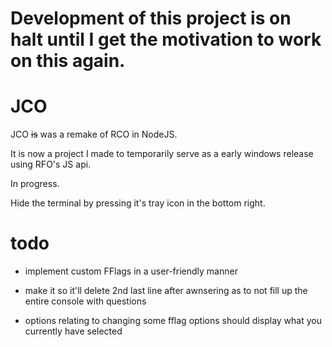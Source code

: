# Development of this project is on halt until I get the motivation to work on this again.

# JCO

JCO ~~is~~ was a remake of RCO in NodeJS.

It is now a project I made to temporarily serve as a early windows release using RFO's JS api.

In progress.

Hide the terminal by pressing it's tray icon in the bottom right.

# todo

- implement custom FFlags in a user-friendly manner

- make it so it'll delete 2nd last line after awnsering as to not fill up the entire console with questions

- options relating to changing some fflag options should display what you currently have selected
